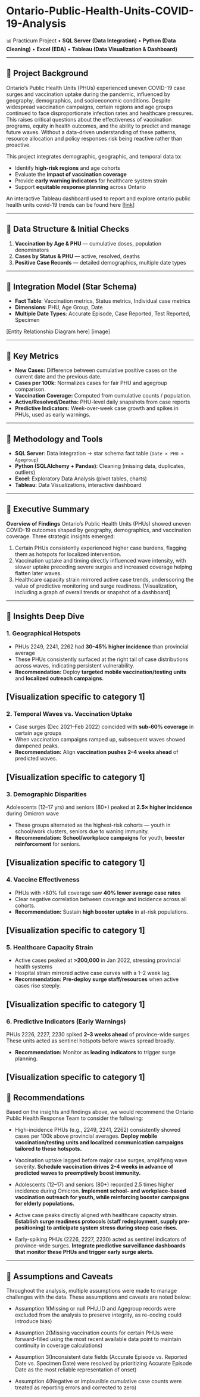 # Ontario-Public-Health-Units-COVID-19-Analysis


📊 Practicum Project • **SQL Server (Data Integration)** • **Python (Data Cleaning)** • **Excel (EDA)** • **Tableau (Data Visualization & Dashboard)**

---

## 🔹 Project Background

Ontario’s Public Health Units (PHUs) experienced uneven COVID-19 case surges and vaccination uptake during the pandemic, influenced by geography, demographics, and socioeconomic conditions. Despite widespread vaccination campaigns, certain regions and age groups continued to face disproportionate infection rates and healthcare pressures. This raises critical questions about the effectiveness of vaccination programs, equity in health outcomes, and the ability to predict and manage future waves. Without a data-driven understanding of these patterns, resource allocation and policy responses risk being reactive rather than proactive. 

This project integrates demographic, geographic, and temporal data to:
- Identify **high-risk regions** and age cohorts  
- Evaluate the **impact of vaccination coverage**  
- Provide **early warning indicators** for healthcare system strain  
- Support **equitable response planning** across Ontario

An interactive Tableau dashboard used to report and explore ontario public health units covid-19 trends can be found here [[link](https://public.tableau.com/app/profile/deborah.afolarin/viz/ONTARIOPUBLICHEALTHUNITSCOVID-19ANALYSIS/ONTARIOPHUCOVID-19ANALYSIS2)]

---


## 🔹 Data Structure & Initial Checks

1. **Vaccination by Age & PHU** — cumulative doses, population denominators  
2. **Cases by Status & PHU** — active, resolved, deaths  
3. **Positive Case Records** — detailed demographics, multiple date types  

---

## 🔹 Integration Model (Star Schema)

- **Fact Table**: Vaccination metrics, Status metrics, Individual case metrics  
- **Dimensions**: PHU, Age Group, Date  
- **Multiple Date Types**: Accurate Episode, Case Reported, Test Reported, Specimen

[Entity Relationship Diagram here] [image]

---

## 🔹 Key Metrics

- **New Cases:** Difference between cumulative positive cases on the current date and the previous date. 
- **Cases per 100k:** Normalizes cases for fair PHU and agegroup comparison. 
- **Vaccination Coverage:** Computed from cumulative counts / population.  
- **Active/Resolved/Deaths:** PHU-level daily snapshots from case reports 
- **Predictive Indicators:** Week-over-week case growth and spikes in PHUs, used as early warnings.

---


## 🔹 Methodology and Tools

- **SQL Server**: Data integration → star schema fact table (`Date × PHU × Agegroup`)  
- **Python (SQLAlchemy + Pandas)**: Cleaning (missing data, duplicates, outliers)  
- **Excel**: Exploratory Data Analysis (pivot tables, charts)  
- **Tableau**: Data Visualizations, interactive dashboard  
  
---


## 🔹 Executive Summary
**Overview of Findings**
Ontario’s Public Health Units (PHUs) showed uneven COVID-19 outcomes shaped by geography, demographics, and vaccination coverage. Three strategic insights emerged:
1. Certain PHUs consistently experienced higher case burdens, flagging them as hotspots for localized intervention.
2. Vaccination uptake and timing directly influenced wave intensity, with slower uptake preceding severe surges and increased coverage helping flatten later waves.
3. Healthcare capacity strain mirrored active case trends, underscoring the value of predictive monitoring and surge readiness.
[Visualization, including a graph of overall trends or snapshot of a dashboard]

---


## 🔹 Insights Deep Dive

### 1. Geographical Hotspots
- PHUs 2249, 2241, 2262 had **30–45% higher incidence** than provincial average  
- These PHUs consistently surfaced at the right tail of case distributions across waves, indicating persistent vulnerability.  
- **Recommendation:** Deploy **targeted mobile vaccination/testing units** and **localized outreach campaigns**.

[Visualization specific to category 1]
---

### 2. Temporal Waves vs. Vaccination Uptake
- Case surges (Dec 2021–Feb 2022) coincided with **sub-60% coverage** in certain age groups  
- When vaccination campaigns ramped up, subsequent waves showed dampened peaks.  
- **Recommendation:** Align **vaccination pushes 2–4 weeks ahead** of predicted waves.

[Visualization specific to category 1]
---

### 3. Demographic Disparities
Adolescents (12–17 yrs) and seniors (80+) peaked at **2.5× higher incidence** during Omicron wave  
- These groups alternated as the highest-risk cohorts — youth in school/work clusters, seniors due to waning immunity.  
- **Recommendation:** **School/workplace campaigns** for youth, **booster reinforcement** for seniors.

[Visualization specific to category 1]
---

### 4. Vaccine Effectiveness
- PHUs with >80% full coverage saw **40% lower average case rates**  
- Clear negative correlation between coverage and incidence across all cohorts.  
- **Recommendation:** Sustain **high booster uptake** in at-risk populations.

[Visualization specific to category 1]
---

### 5. Healthcare Capacity Strain 
- Active cases peaked at **>200,000** in Jan 2022, stressing provincial health systems  
- Hospital strain mirrored active case curves with a 1–2 week lag.  
- **Recommendation:** **Pre-deploy surge staff/resources** when active cases rise steeply.

[Visualization specific to category 1]
---

### 6. Predictive Indicators (Early Warnings)
PHUs 2226, 2227, 2230 spiked **2–3 weeks ahead** of province-wide surges  
These units acted as sentinel hotspots before waves spread broadly.  
- **Recommendation:** Monitor as **leading indicators** to trigger surge planning.

[Visualization specific to category 1]
---


## 🔹 Recommendations
Based on the insights and findings above, we would recommend the Ontario Public Health Response Team to consider the following:

- High-incidence PHUs (e.g., 2249, 2241, 2262) consistently showed cases per 100k above provincial averages. **Deploy mobile vaccination/testing units and localized communication campaigns tailored to these hotspots.**

- Vaccination uptake lagged before major case surges, amplifying wave severity. **Schedule vaccination drives 2–4 weeks in advance of predicted waves to preemptively boost immunity.**

- Adolescents (12–17) and seniors (80+) recorded 2.5 times higher incidence during Omicron. **Implement school- and workplace-based vaccination outreach for youth, while reinforcing booster campaigns for elderly populations.**

- Active case peaks directly aligned with healthcare capacity strain. **Establish surge readiness protocols (staff redeployment, supply pre-positioning) to anticipate system stress during steep case rises.**

- Early-spiking PHUs (2226, 2227, 2230) acted as sentinel indicators of province-wide surges. **Integrate predictive surveillance dashboards that monitor these PHUs and trigger early surge alerts.**


---


## 🔹 Assumptions and Caveats
Throughout the analysis, multiple assumptions were made to manage challenges with the data. These assumptions and caveats are noted below:

- Assumption 1(Missing or null PHU_ID and Agegroup records were excluded from the analysis to preserve integrity, as re-coding could introduce bias)

- Assumption 2(Missing vaccination counts for certain PHUs were forward-filled using the most recent available data point to maintain continuity in coverage calculations)

- Assumption 3(Inconsistent date fields (Accurate Episode vs. Reported Date vs. Specimen Date) were resolved by prioritizing Accurate Episode Date as the most reliable representation of onset)

- Assumption 4(Negative or implausible cumulative case counts were treated as reporting errors and corrected to zero)
